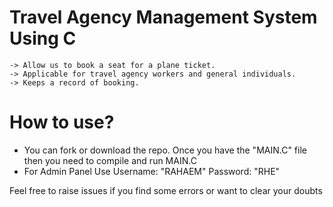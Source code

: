 # Travel Agency Management System Using C

    -> Allow us to book a seat for a plane ticket.
    -> Applicable for travel agency workers and general individuals. 
    -> Keeps a record of booking.

# How to use?
- You can fork or download the repo. Once you have the "MAIN.C" file then you need to compile and run MAIN.C
- For Admin Panel Use Username: "RAHAEM" Password: "RHE"


Feel free to raise issues if you find some errors or want to clear your doubts
